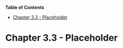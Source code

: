 <!-- START doctoc generated TOC please keep comment here to allow auto update -->
<!-- DON'T EDIT THIS SECTION, INSTEAD RE-RUN doctoc TO UPDATE -->
**Table of Contents**

- [Chapter 3.3 - Placeholder](#chapter-33---placeholder)

<!-- END doctoc generated TOC please keep comment here to allow auto update -->

# Chapter 3.3 - Placeholder
